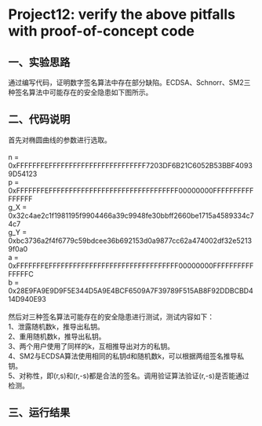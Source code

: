 # Project12: verify the above pitfalls with proof-of-concept code
## 一、实验思路
通过编写代码，证明数字签名算法中存在部分缺陷。ECDSA、Schnorr、SM2三种签名算法中可能存在的安全隐患如下图所示。<br>

## 二、代码说明
首先对椭圆曲线的参数进行选取。<br><br>
n = 0xFFFFFFFEFFFFFFFFFFFFFFFFFFFFFFFF7203DF6B21C6052B53BBF40939D54123<br>
p = 0xFFFFFFFEFFFFFFFFFFFFFFFFFFFFFFFFFFFFFFFF00000000FFFFFFFFFFFFFFFF<br>
g_X = 0x32c4ae2c1f1981195f9904466a39c9948fe30bbff2660be1715a4589334c74c7<br>
g_Y = 0xbc3736a2f4f6779c59bdcee36b692153d0a9877cc62a474002df32e52139f0a0<br>
a = 0xFFFFFFFEFFFFFFFFFFFFFFFFFFFFFFFFFFFFFFFF00000000FFFFFFFFFFFFFFFC<br>
b = 0x28E9FA9E9D9F5E344D5A9E4BCF6509A7F39789F515AB8F92DDBCBD414D940E93<br><br>
然后对三种签名算法可能存在的安全隐患进行测试，测试内容如下：<br>
1、泄露随机数k，推导出私钥。<br>
2、重用随机数k，推导出私钥。<br>
3、两个用户使用了同样的k，互相推导出对方的私钥。<br>
4、SM2与ECDSA算法使用相同的私钥d和随机数k，可以根据两组签名推导私钥。<br>
5、对称性，即(r,s)和(r,-s)都是合法的签名。调用验证算法验证(r,-s)是否能通过检测。<br>

## 三、运行结果
